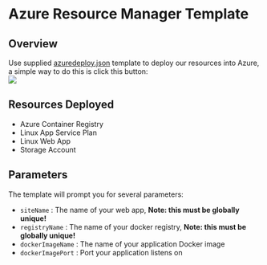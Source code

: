 # Azure Resource Manager Template

## Overview

Use supplied [azuredeploy.json](azuredeploy.json) template to deploy our resources into Azure, a simple way to do this is click this button:  
<a href="https://portal.azure.com/#create/Microsoft.Template/uri/https%3A%2F%2Fraw.githubusercontent.com%2Fbenc-uk%2Fazure-iot-demo%2Fmaster%2Fazuredeploy.json" target="_newdeploy"><img align="middle" src="http://azuredeploy.net/deploybutton.png"/></a>

## Resources Deployed
* Azure Container Registry
* Linux App Service Plan
* Linux Web App
* Storage Account

## Parameters
The template will prompt you for several parameters:
* `siteName` : The name of your web app, **Note: this must be globally unique!** 
* `registryName` : The name of your docker registry, **Note: this must be globally unique!** 
* `dockerImageName` : The name of your application Docker image 
* `dockerImagePort` : Port your application listens on